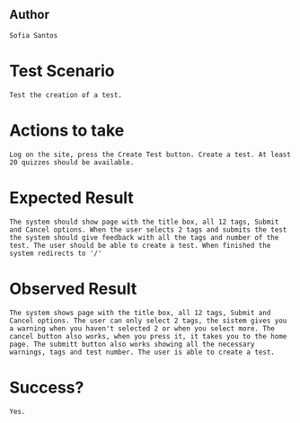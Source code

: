 ## Author
    Sofia Santos

#  Test Scenario
    Test the creation of a test. 

#  Actions to take
    Log on the site, press the Create Test button. Create a test. At least 20 quizzes should be available. 

# Expected Result
    The system should show page with the title box, all 12 tags, Submit and Cancel options. When the user selects 2 tags and submits the test the system should give feedback with all the tags and number of the test. The user should be able to create a test. When finished the system redirects to '/' 

# Observed Result
    The system shows page with the title box, all 12 tags, Submit and Cancel options. The user can only select 2 tags, the sistem gives you a warning when you haven't selected 2 or when you select more. The cancel button also works, when you press it, it takes you to the home page. The submitt button also works showing all the necessary warnings, tags and test number. The user is able to create a test. 

# Success? 
    Yes.